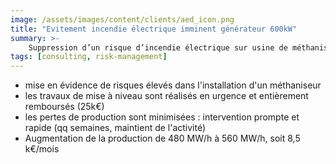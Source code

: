 ```yaml
---
image: /assets/images/content/clients/aed_icon.png
title: "Evitement incendie électrique imminent générateur 600kW"
summary: >-
    Suppression d’un risque d’incendie électrique sur usine de méthanisation par expertise et obligation faite au fournisseur de reprendre à sa charge les désordres (30k€).
tags: [consulting, risk-management]
---
```


<ul>
    <li>mise en évidence de risques élevés dans l'installation d'un méthaniseur</li>
    <li>les travaux de mise à niveau sont réalisés en urgence et entièrement remboursés (25k€)</li>
    <li>les pertes de production sont minimisées : intervention prompte et rapide (qq semaines, maintient de l'activité)</li>
    <li>Augmentation de la production de 480 MW/h à 560 MW/h, soit 8,5 k€/mois</li>
</ul>

